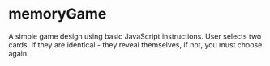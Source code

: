 # memoryGame

A simple game design using basic JavaScript instructions. 
User selects two cards. If they are identical - they reveal themselves, if not, you must choose again.
